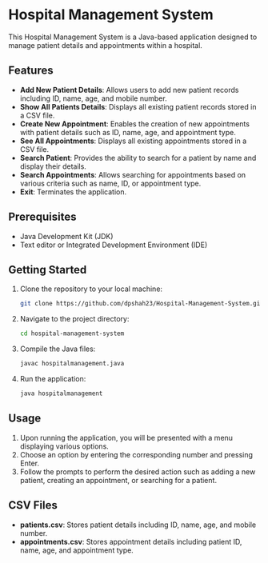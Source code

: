 # Hospital Management System

This Hospital Management System is a Java-based application designed to manage patient details and appointments within a hospital.

## Features

- **Add New Patient Details**: Allows users to add new patient records including ID, name, age, and mobile number.
- **Show All Patients Details**: Displays all existing patient records stored in a CSV file.
- **Create New Appointment**: Enables the creation of new appointments with patient details such as ID, name, age, and appointment type.
- **See All Appointments**: Displays all existing appointments stored in a CSV file.
- **Search Patient**: Provides the ability to search for a patient by name and display their details.
- **Search Appointments**: Allows searching for appointments based on various criteria such as name, ID, or appointment type.
- **Exit**: Terminates the application.

## Prerequisites

- Java Development Kit (JDK)
- Text editor or Integrated Development Environment (IDE)

## Getting Started

1. Clone the repository to your local machine:

   ```bash
   git clone https://github.com/dpshah23/Hospital-Management-System.git
   ```

2. Navigate to the project directory:

   ```bash
   cd hospital-management-system
   ```

3. Compile the Java files:

   ```bash
   javac hospitalmanagement.java
   ```

4. Run the application:

   ```bash
   java hospitalmanagement
   ```

## Usage

1. Upon running the application, you will be presented with a menu displaying various options.
2. Choose an option by entering the corresponding number and pressing Enter.
3. Follow the prompts to perform the desired action such as adding a new patient, creating an appointment, or searching for a patient.

## CSV Files

- **patients.csv**: Stores patient details including ID, name, age, and mobile number.
- **appointments.csv**: Stores appointment details including patient ID, name, age, and appointment type.

